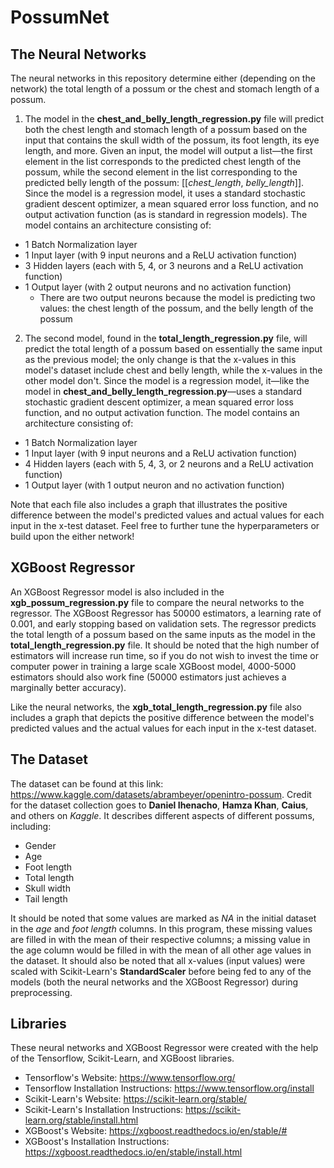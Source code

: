  # PossumNet

## The Neural Networks
The neural networks in this repository determine either (depending on the network) the total length of a possum or the chest and stomach length of a possum.

1. The model in the **chest_and_belly_length_regression.py** file will predict both the chest length and stomach length of a possum based on the input that contains the skull width of the possum, its foot length, its eye length, and more. Given an input, the model will output a list—the first element in the list corresponds to the predicted chest length of the possum, while the second element in the list corresponding to the predicted belly length of the possum: [[*chest_length*, *belly_length*]]. Since the model is a regression model, it uses a standard stochastic gradient descent optimizer, a mean squared error loss function, and no output activation function (as is standard in regression models). The model contains an architecture consisting of:
  - 1 Batch Normalization layer
  - 1 Input layer (with 9 input neurons and a ReLU activation function)
  - 3 Hidden layers (each with 5, 4, or 3 neurons and a ReLU activation function)
  - 1 Output layer (with 2 output neurons and no activation function)
     * There are two output neurons because the model is predicting two values: the chest length of the possum, and the belly length of the possum

2. The second model, found in the **total_length_regression.py** file, will predict the total length of a possum based on essentially the same input as the previous model; the only change is that the x-values in this model's dataset include chest and belly length, while the x-values in the other model don't. Since the model is a regression model, it—like the model in **chest_and_belly_length_regression.py**—uses a standard stochastic gradient descent optimizer, a mean squared error loss function, and no output activation function. The model contains an architecture consisting of: 
  - 1 Batch Normalization layer
  - 1 Input layer (with 9 input neurons and a ReLU activation function)
  - 4 Hidden layers (each with 5, 4, 3, or 2 neurons and a ReLU activation function)
  - 1 Output layer (with 1 output neuron and no activation function)

Note that each file also includes a graph that illustrates the positive difference between the model's predicted values and actual values for each input in the x-test dataset. Feel free to further tune the hyperparameters or build upon the either network!

## XGBoost Regressor
An XGBoost Regressor model is also included in the **xgb_possum_regression.py** file to compare the neural networks to the regressor. The XGBoost Regressor has 50000 estimators, a learning rate of 0.001, and early stopping based on validation sets. The regressor predicts the total length of a possum based on the same inputs as the model in the **total_length_regression.py** file. It should be noted that the high number of estimators will increase run time, so if you do not wish to invest the time or computer power in training a large scale XGBoost model, 4000-5000 estimators should also work fine (50000 estimators just achieves a marginally better accuracy). 

Like the neural networks, the **xgb_total_length_regression.py** file also includes a graph that depicts the positive difference between the model's predicted values and the actual values for each input in the x-test dataset.

## The Dataset
The dataset can be found at this link: https://www.kaggle.com/datasets/abrambeyer/openintro-possum. Credit for the dataset collection goes to **Daniel Ihenacho**, **Hamza Khan**, **Caius**, and others on *Kaggle*. It describes different aspects of different possums, including:
- Gender
- Age
- Foot length
- Total length
- Skull width
- Tail length

It should be noted that some values are marked as *NA* in the initial dataset in the *age* and *foot length* columns. In this program, these missing values are filled in with the mean of their respective columns; a missing value in the age column would be filled in with the mean of all other age values in the dataset. It should also be noted that all x-values (input values) were scaled with Scikit-Learn's **StandardScaler** before being fed to any of the models (both the neural networks and the XGBoost Regressor) during preprocessing.

## Libraries
These neural networks and XGBoost Regressor were created with the help of the Tensorflow, Scikit-Learn, and XGBoost libraries.
- Tensorflow's Website: https://www.tensorflow.org/
- Tensorflow Installation Instructions: https://www.tensorflow.org/install
- Scikit-Learn's Website: https://scikit-learn.org/stable/
- Scikit-Learn's Installation Instructions: https://scikit-learn.org/stable/install.html
- XGBoost's Website: https://xgboost.readthedocs.io/en/stable/#
- XGBoost's Installation Instructions: https://xgboost.readthedocs.io/en/stable/install.html
